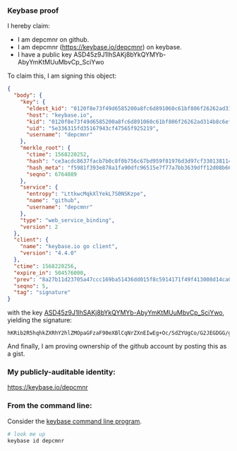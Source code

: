 ### Keybase proof

I hereby claim:

  * I am depcmnr on github.
  * I am depcmnr (https://keybase.io/depcmnr) on keybase.
  * I have a public key ASD45z9J1lhSAKj8bYkQYMYb-AbyYmKtMUuMbvCp_SciYwo

To claim this, I am signing this object:

```json
{
  "body": {
    "key": {
      "eldest_kid": "0120f8e73f49d6585200a8fc6d891060c61bf806f26262ad314b8c6ef0a9fd2722630a",
      "host": "keybase.io",
      "kid": "0120f8e73f49d6585200a8fc6d891060c61bf806f26262ad314b8c6ef0a9fd2722630a",
      "uid": "5e336315fd35167943cf47565f925219",
      "username": "depcmnr"
    },
    "merkle_root": {
      "ctime": 1568220252,
      "hash": "ce3acdc8637facb7b0c8f0b756c67bd959f81976d3d97cf330138114ab0722e213013a5b336f822a3a8856842a0e0de38a885a1170c3f477b69bb2fe2bacc4f9",
      "hash_meta": "f5981f393e878a1fa90dfc96515e7f77a7bb3639dff12d08b6649950c4de371c",
      "seqno": 6764089
    },
    "service": {
      "entropy": "LttkwcMqkXlYekL7S0NSKzpe",
      "name": "github",
      "username": "depcmnr"
    },
    "type": "web_service_binding",
    "version": 2
  },
  "client": {
    "name": "keybase.io go client",
    "version": "4.4.0"
  },
  "ctime": 1568220256,
  "expire_in": 504576000,
  "prev": "8a27b11d23705a47ccc169ba51436dd015f8c5914171f49f413008d14ca0d834",
  "seqno": 5,
  "tag": "signature"
}
```

with the key [ASD45z9J1lhSAKj8bYkQYMYb-AbyYmKtMUuMbvCp_SciYwo](https://keybase.io/depcmnr), yielding the signature:

```
hKRib2R5hqhkZXRhY2hlZMOpaGFzaF90eXBlCqNrZXnEIwEg+Oc/SdZYUgCo/G2JEGDGG/gG8mJirTFLjG7wqf0nImMKp3BheWxvYWTESpcCBcQgiiexHSNwWkfMwWm6UUNt0BX4xZFBcfSfQTAI0Uyg2DTEIJyufyglOCSF/MTr9nqgOitKuHzBbEMpkkN+P2UbejLjAgHCo3NpZ8RAXWWeiK3BXGCe/GvcpwZdPT9iTf5l5LL6JVhGgkwZnJqq3UnJzNlKeAhDvVo/dexD6Q7bVzD5ZC+qI1Lh9VwOB6hzaWdfdHlwZSCkaGFzaIKkdHlwZQildmFsdWXEIP2jYAx11TSPhM2Ng0gAW2aQWzPQ/i4W5386rB9m9R3Lo3RhZ80CAqd2ZXJzaW9uAQ==

```

And finally, I am proving ownership of the github account by posting this as a gist.

### My publicly-auditable identity:

https://keybase.io/depcmnr

### From the command line:

Consider the [keybase command line program](https://keybase.io/download).

```bash
# look me up
keybase id depcmnr
```

